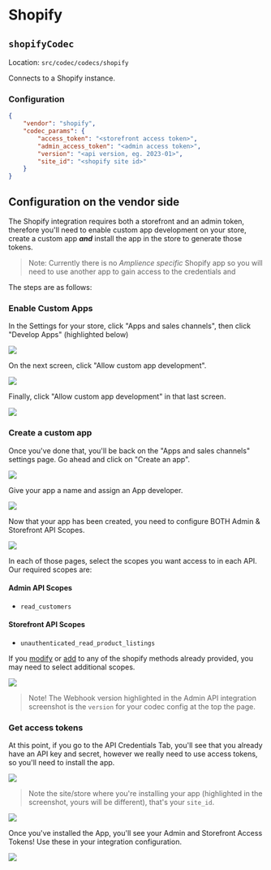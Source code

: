# Shopify

## `shopifyCodec`

Location: `src/codec/codecs/shopify`

Connects to a Shopify instance.

### Configuration

```json
{
	"vendor": "shopify",
	"codec_params": {
		"access_token": "<storefront access token>",
		"admin_access_token": "<admin access token>",
		"version": "<api version, eg. 2023-01>",
		"site_id": "<shopify site id>"
	}
}
```

## Configuration on the vendor side

The Shopify integration requires both a storefront and an admin token, therefore you'll need to enable custom app development on your store, create a custom app **_and_** install the app in the store to generate those tokens.

> Note: Currently there is no _Amplience specific_ Shopify app so you will need to use another app to gain access to the credentials and

The steps are as follows:

### Enable Custom Apps

In the Settings for your store, click "Apps and sales channels", then click "Develop Apps" (highlighted below)

![](../../media/shopifyEnableDevApp.png)

On the next screen, click "Allow custom app development".

![](../../media/shopifyEnableDevApp2.png)

Finally, click "Allow custom app development" in that last screen.

![](../../media/shopifyEnableDevApp3.png)

### Create a custom app

Once you've done that, you'll be back on the "Apps and sales channels" settings page. Go ahead and click on "Create an app".

![](../../media/shopifyA.png)

Give your app a name and assign an App developer.

![](../../media/shopifyB.png)

Now that your app has been created, you need to configure BOTH Admin & Storefront API Scopes.

![](../../media/shopifyC.png)

In each of those pages, select the scopes you want access to in each API. Our required scopes are:

#### Admin API Scopes

-   `read_customers`

#### Storefront API Scopes

-   `unauthenticated_read_product_listings`

If you [modify](../dev/modify-integration.md) or [add](../dev/add-integration.md) to any of the shopify methods already provided, you may need to select additional scopes.

![](../../media/shopifyD.png)

> Note! The Webhook version highlighted in the Admin API integration screenshot is the `version` for your codec config at the top the page.

### Get access tokens

At this point, if you go to the API Credentials Tab, you'll see that you already have an API key and secret, however we really need to use access tokens, so you'll need to install the app.

![](../../media/shopifyF.png)

> Note the site/store where you're installing your app (highlighted in the screenshot, yours will be different), that's your `site_id`.

![](../../media/shopifyG.png)

Once you've installed the App, you'll see your Admin and Storefront Access Tokens! Use these in your integration configuration.

![](../../media/shopifyH.png)
